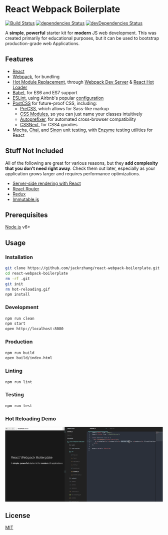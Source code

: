 # React Webpack Boilerplate
[![Build Status](https://travis-ci.org/jackrzhang/react-webpack-boilerplate.svg?branch=master)](https://travis-ci.org/jackrzhang/react-webpack-boilerplate)
[![dependencies Status](https://david-dm.org/jackrzhang/react-webpack-boilerplate/status.svg)](https://david-dm.org/jackrzhang/react-webpack-boilerplate)
[![devDependencies Status](https://david-dm.org/jackrzhang/react-webpack-boilerplate/dev-status.svg)](https://david-dm.org/jackrzhang/react-webpack-boilerplate?type=dev)

A **simple**, **powerful** starter kit for **modern** JS web development. This was created primarily for educational purposes, but it can be used to bootstrap production-grade web Applications.

## Features
* [React](https://facebook.github.io/react/)
* [Webpack](http://webpack.github.io/docs/), for bundling
* [Hot Module Replacement](https://webpack.github.io/docs/hot-module-replacement.html), through [Webpack Dev Server](https://webpack.github.io/docs/webpack-dev-server.html) & [React Hot Loader](https://github.com/gaearon/react-hot-loader)
* [Babel](https://babeljs.io/), for ES6 and ES7 support
* [ESLint](http://eslint.org/), using Airbnb's popular [configuration](https://github.com/airbnb/javascript/tree/master/packages/eslint-config-airbnb)
* [PostCSS](http://postcss.org/) for future-proof CSS, including:
  * [PreCSS](https://github.com/jonathantneal/precss), which allows for Sass-like markup
  * [CSS Modules](https://github.com/css-modules/css-modules), so you can just name your classes intuitively
  * [Autoprefixer](https://github.com/postcss/autoprefixer), for automated cross-browser compatibility
  * [CSSNext](http://cssnext.io/), for CSS4 goodies
* [Mocha](http://mochajs.org/), [Chai](http://chaijs.com/), and [Sinon](http://sinonjs.org/) unit testing, with [Enzyme](http://airbnb.io/enzyme/) testing utilities for React

## Stuff Not Included
All of the following are great for various reasons, but they **add complexity that you don't need right away**. Check them out later, especially as your application grows larger and requires performance optimizations.
* [Server-side rendering with React](http://jamesknelson.com/universal-react-youre-doing-it-wrong/)
* [React Router](https://github.com/reactjs/react-router)
* [Redux](http://redux.js.org/)
* [Immutable.js](https://facebook.github.io/immutable-js/)

## Prerequisites
[Node.js](https://nodejs.org) v6+

## Usage
### Installation
```sh
git clone https://github.com/jackrzhang/react-webpack-boilerplate.git
cd react-webpack-boilerplate
rm -rf .git
git init
rm hot-reloading.gif
npm install
```

### Development
```sh
npm run clean
npm start
open http://localhost:8080
```

### Production
```sh
npm run build
open build/index.html
```

### Linting
```sh
npm run lint
```

### Testing
```sh
npm run test
```

### Hot Reloading Demo
![test](hot-reloading.gif)

## License
[MIT](https://github.com/jackrzhang/react-webpack-boilerplate/blob/master/LICENSE)
